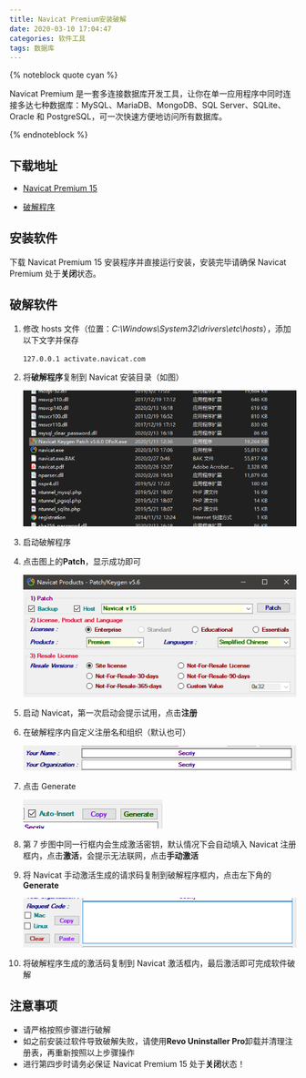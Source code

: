 ```yaml
---
title: Navicat Premium安装破解
date: 2020-03-10 17:04:47
categories: 软件工具
tags: 数据库
---
```


{% noteblock quote cyan %}

Navicat Premium 是一套多连接数据库开发工具，让你在单一应用程序中同时连接多达七种数据库：MySQL、MariaDB、MongoDB、SQL Server、SQLite、Oracle 和 PostgreSQL，可一次快速方便地访问所有数据库。

{% endnoteblock %}

<!-- more -->

## 下载地址

- [Navicat Premium 15](http://download.navicat.com.cn/download/navicat150_premium_cs_x64.exe)

- [破解程序](https://upyun.secriy.com/downloads/Navicat%20Keygen%20Patch%20v5.6.0%20DFoX.exe)

## 安装软件

下载 Navicat Premium 15 安装程序并直接运行安装，安装完毕请确保 Navicat Premium 处于**关闭**状态。

## 破解软件

1. 修改 hosts 文件（位置：_C:\Windows\System32\drivers\etc\hosts_），添加以下文字并保存

   `127.0.0.1 activate.navicat.com`

2. 将**破解程序**复制到 Navicat 安装目录（如图）

   ![](Navicat-Premium%E5%AE%89%E8%A3%85%E7%A0%B4%E8%A7%A3/image-20200617185711474.png)

3. 启动破解程序

4. 点击图上的**Patch**，显示成功即可

   ![](Navicat-Premium%E5%AE%89%E8%A3%85%E7%A0%B4%E8%A7%A3/%E6%89%B9%E6%B3%A8%202020-03-10%20170801-1583831824598.png)

5. 启动 Navicat，第一次启动会提示试用，点击**注册**

6. 在破解程序内自定义注册名和组织（默认也可）

   ![](Navicat-Premium%E5%AE%89%E8%A3%85%E7%A0%B4%E8%A7%A3/%E6%89%B9%E6%B3%A8%202020-03-10%20170820-1583831875329.png)

7. 点击 Generate

   ![](Navicat-Premium%E5%AE%89%E8%A3%85%E7%A0%B4%E8%A7%A3/%E6%89%B9%E6%B3%A8%202020-03-10%20170832.png)

8. 第 7 步图中同一行框内会生成激活密钥，默认情况下会自动填入 Navicat 注册框内，点击**激活**，会提示无法联网，点击**手动激活**

9. 将 Navicat 手动激活生成的请求码复制到破解程序框内，点击左下角的**Generate**

   ![](Navicat-Premium%E5%AE%89%E8%A3%85%E7%A0%B4%E8%A7%A3/%E6%89%B9%E6%B3%A8%202020-03-10%20170920.png)

10. 将破解程序生成的激活码复制到 Navicat 激活框内，最后激活即可完成软件破解

## 注意事项

- 请严格按照步骤进行破解
- 如之前安装过软件导致破解失败，请使用**Revo Uninstaller Pro**卸载并清理注册表，再重新按照以上步骤操作
- 进行第四步时请务必保证 Navicat Premium 15 处于**关闭**状态！
